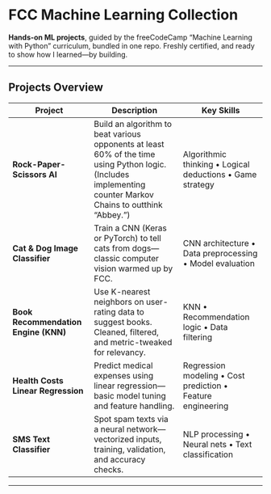 # FCC Machine Learning Collection

**Hands-on ML projects**, guided by the freeCodeCamp “Machine Learning with Python” curriculum, bundled in one repo. Freshly certified, and ready to show how I learned—by building.

---

##  Projects Overview

| Project | Description | Key Skills |
|---------|-------------|------------|
| **Rock-Paper-Scissors AI** | Build an algorithm to beat various opponents at least 60% of the time using Python logic. (Includes implementing counter Markov Chains to outthink “Abbey.”)  | Algorithmic thinking • Logical deductions • Game strategy |
| **Cat & Dog Image Classifier** | Train a CNN (Keras or PyTorch) to tell cats from dogs—classic computer vision warmed up by FCC.  | CNN architecture • Data preprocessing • Model evaluation |
| **Book Recommendation Engine (KNN)** | Use K-nearest neighbors on user-rating data to suggest books. Cleaned, filtered, and metric-tweaked for relevancy.  | KNN • Recommendation logic • Data filtering |
| **Health Costs Linear Regression** | Predict medical expenses using linear regression—basic model tuning and feature handling.  | Regression modeling • Cost prediction • Feature engineering |
| **SMS Text Classifier** | Spot spam texts via a neural network—vectorized inputs, training, validation, and accuracy checks. | NLP processing • Neural nets • Text classification |

---
